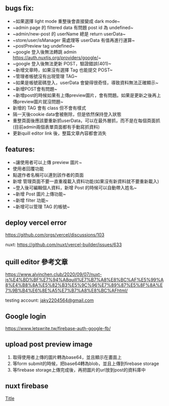 ## bugs fix:

-   ~如果選擇 light mode 重整後會直接變成 dark mode~
-   ~admin page 的 filtered data 有問題 post id 為 undefined~
-   ~admin/new-post 的 userName 總是 return userData~
-   ~store/user/isManager 需處理等 userData 有值再進行運算~
-   ~postPreview tag undefined~
-   ~google 登入後無法轉跳 admin https://auth.nuxtjs.org/providers/google/~
-   ~google 登入後無法更新 POST，驗證錯誤(401)~
-   ~新增文章時，如果沒有選擇 Tag 也能提交 POST~
-   ~管理者帳號沒有出現管理 TAG~
-   ~如果是帳號密碼登入，userData 會變得很奇怪，導致資料無法正確顯示~
-  ~新增POST會有問題~
-   ~新增post的時候如果有上傳preview圖片，會有問題。如果是更新之後再上傳preview圖片就沒問題~
-   新增的 TAG 會有 class 但不會有樣式
-   隔一天後cookie data會被刪除，但是依然保持登入狀態
-   重整頁面後應該要重新抓userData，可以在最外層抓，而不是在每個頁面抓(目前admin兩個表單頁面都有手動寫抓資料)
-  更新quill editor link 後，整篇文章內容都會消失


## features:
-   ~讓使用者可以上傳 preview 圖片~
-   使用者回覆功能
-   點選作者名稱可以連到該作者的頁面
-   新增 管理頁面不要一直重複載入資料功能(如果沒有新資料就不要重新載入)
-   ~登入後可編輯個人資料，新增 Post 的時候可以自動帶入姓名~
-   ~新增 Post 圖片上傳功能~
-   ~新增 filter 功能~
-   ~新增可以管理 TAG 的帳號~

## deploy vercel error

https://github.com/orgs/vercel/discussions/103

nuxt:
https://github.com/nuxt/vercel-builder/issues/633

## quill editor 參考文章

https://www.alvinchen.club/2020/09/07/nuxt-js%E4%BD%BF%E7%94%A8quill%E7%B7%A8%E8%BC%AF%E5%99%A8%E4%B8%8A%E5%82%B3%E5%9C%96%E7%89%87%E5%8F%8A%E7%9B%B4%E6%8E%A5%E7%B7%A8%E8%BC%AFhtml/

testing account: jaky2204564@gmail.com

## Google login
https://www.letswrite.tw/firebase-auth-google-fb/


## upload post preview image
1. 取得使用者上傳的圖片轉為base64，並且顯示在畫面上
2. 等form submit的時候，把base64轉為blob，並且上傳到firebase storage
3. 等firebase storage上傳完成後，再把圖片的url放到post的資料庫中

## nuxt firebase
[Title](https://firebase.nuxtjs.org/guide/usage.html)
